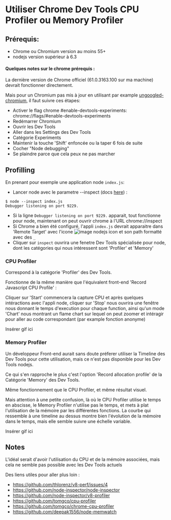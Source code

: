 # Utiliser Chrome Dev Tools CPU Profiler ou Memory Profiler

## Prérequis:

- Chrome ou Chromium version au moins 55+
- nodejs version supérieur à 6.3

#### Quelques notes sur le chrome prérequis :

La dernière version de Chrome officiel (61.0.3163.100 sur ma machine) devrait fonctionner directement.

Mais pour un Chromium pas mis à jour en utilisant par example [ungoogled-chromium](https://github.com/Eloston/ungoogled-chromium), il faut suivre ces étapes:
- Activer le flag chrome #enable-devtools-experiments: chrome://flags/#enable-devtools-experiments
- Redémarrer Chromium
- Ouvrir les Dev Tools
- Aller dans les Settings des Dev Tools
- Catégorie Experiments
- Maintenir la touche 'Shift' enfoncée ou la taper 6 fois de suite
- Cocher "Node debugging"
- Se plaindre parce que cela peux ne pas marcher

## Profilling

En prenant pour exemple une application node `index.js`:
- Lancer node avec le parametre --inspect (docs [here](https://nodejs.org/api/cli.html#cli_inspect_host_port)) : 

```
$ node --inspect index.js
Debugger listening on port 9229.
```

- Si la ligne `Debugger listening on port 9229.` apparait, tout fonctionne pour node, maintenant on peut ouvrir chrome à l'URL chrome://inspect
- Si Chrome a bien été configuré, l'appli `index.js` devrait apparaitre dans 'Remote Target' avec l'icone ![image nodejs icon](https://nodejs.org/static/favicon.png) et son path formatté avec des `_`
- Cliquer sur `inspect` ouvrira une fenetre Dev Tools spécialisée pour node, dont les catégories qui nous intéressent sont 'Profiler' et 'Memory'

### CPU Profiler

Correspond à la catégorie 'Profiler' des Dev Tools.

Fonctionne de la même manière que l'équivalent front-end 'Record Javascript CPU Profile' :

Cliquer sur 'Start' commencera la capture CPU et après quelques intéractions avec l'appli node, cliquer sur 'Stop' nous ouvrira une fenêtre nous donnant le temps d'execution pour chaque function, ainsi qu'un mode 'Chart' nous montrant un flame chart sur lequel on peut zoomer et intéragir pour aller au code correspondant (par example fonction anonyme)

Insérer gif ici

### Memory Profiler

Un développeur Front-end aurait sans doute préferer utiliser la Timeline des Dev Tools pour cette utilisation, mais ce n'est pas disponible pour les Dev Tools nodejs.

Ce qui s'en rapproche le plus c'est l'option 'Record allocation profile' de la Catégorie 'Memory' des Dev Tools.

Même fonctionnement que le CPU Profiler, et même résultat visuel.

Mais attention à une petite confusion, là où le CPU Profiler utilise le temps en abscisse, le Memory Profiler n'utilise pas le temps, et mets à plat l'utilisation de la mémoire par les différentes fonctions. La courbe qui ressemble à une timeline au dessus montre bien l'évolution de la mémoire dans le temps, mais elle semble suivre une échelle variable.

Insérer gif ici

## Notes

L'idéal serait d'avoir l'utilisation du CPU et de la mémoire associées, mais cela ne semble pas possible avec les Dev Tools actuels

Des liens utiles pour aller plus loin :

- https://github.com/thlorenz/v8-perf/issues/4
- https://github.com/node-inspector/node-inspector
- https://github.com/node-inspector/v8-profiler
- https://github.com/tomgco/cpu-profiler
- https://github.com/tomgco/chrome-cpu-profiler
- https://github.com/deepak1556/node-memwatch
